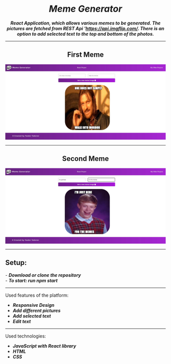<h1 align="center"><i>Meme Generator</i></h1>

**_<p align="center">React Application, which allows various memes to be generated. The pictures are fetched from REST Api 'https://api.imgflip.com/. There is an option to add selected text to the top and bottom of the photos.</p>_**

<hr/>
<p align="center">
    <div>
    <h2 align="center">First Meme</h2>
    <img src="./pictures/first.jpg"/>
    <hr/>
    <h2 align="center">Second Meme</h2>
    <img src="./pictures/second.jpg"/>
    <hr/>
    </div>
<p>


<h2>Setup:</h2>
- <i><b>Download or clone the repository</b></i><br>
- <i><b>To start: run npm start</b></i>

<hr/>

Used features of the platform:

- <i><b>Responsive Design</b></i>
- <i><b>Add different pictures</b></i>
- <i><b>Add selected text</b></i>
- <i><b>Edit text</b></i>


<hr/>

Used technologies:

- <i><b>JavaScript with React library</b></i>
- <i><b>HTML</b></i>
- <i><b>CSS</b></i>


